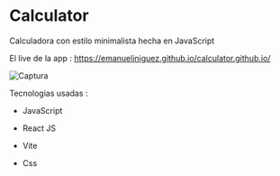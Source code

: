 # Calculator
Calculadora con estilo minimalista hecha en JavaScript 

El live de la app : https://emanueliniguez.github.io/calculator.github.io/

![Captura](https://github.com/EmanuelIniguez/calculator.github.io/assets/84642858/a2cae303-810a-4c17-b706-b06c15ea6d7b) 

Tecnologias usadas : 
- JavaScript

- React JS

- Vite

- Css
